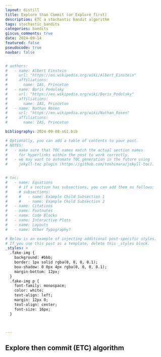 ```yaml
---
layout: distill
title: Explore than Commit (or Explore first)
description: ETC a stochastic bandit algorithm
tags: stochastic_bandits
categories: bandits
giscus_comments: true
date: 2024-09-14
featured: false
pseudocode: true
navbar: false


# authors:
#   - name: Albert Einstein
#     url: "https://en.wikipedia.org/wiki/Albert_Einstein"
#     affiliations:
#       name: IAS, Princeton
#   - name: Boris Podolsky
#     url: "https://en.wikipedia.org/wiki/Boris_Podolsky"
#     affiliations:
#       name: IAS, Princeton
#   - name: Nathan Rosen
#     url: "https://en.wikipedia.org/wiki/Nathan_Rosen"
#     affiliations:
#       name: IAS, Princeton

bibliography: 2024-09-08-sG1.bib

# Optionally, you can add a table of contents to your post.
# NOTES:
#   - make sure that TOC names match the actual section names
#     for hyperlinks within the post to work correctly.
#   - we may want to automate TOC generation in the future using
#     jekyll-toc plugin (https://github.com/toshimaru/jekyll-toc).


# toc:
#   - name: Equations
#     # if a section has subsections, you can add them as follows:
#     # subsections:
#     #   - name: Example Child Subsection 1
#     #   - name: Example Child Subsection 2
#   - name: Citations
#   - name: Footnotes
#   - name: Code Blocks
#   - name: Interactive Plots
#   - name: Layouts
#   - name: Other Typography?

# Below is an example of injecting additional post-specific styles.
# If you use this post as a template, delete this _styles block.
_styles: >
  .fake-img {
    background: #bbb;
    border: 1px solid rgba(0, 0, 0, 0.1);
    box-shadow: 0 0px 4px rgba(0, 0, 0, 0.1);
    margin-bottom: 12px;
  }
  .fake-img p {
    font-family: monospace;
    color: white;
    text-align: left;
    margin: 12px 0;
    text-align: center;
    font-size: 16px;
  }



---
```


## Explore then commit (ETC) algorithm


<!-- 
## Bandit Notations
We will let, 

- $\mathcal{W}$ be a finite set of arms, usually we assume $\mathcal{W}= [K]$, 
- $T$ be the horizon, 
- $Y_t(k)$ be the potential reward of arm $k \in \mathcal{W}$ at time $t$, 
- $W_t$ be the arm selected by the learner at time $t$, 
- $Y_t$ be the observed reward at time $t$, therefore $Y_t = Y_t(W_t)$, 
- $\mu(k) = \mathbb{E}(Y_t(k))$ be the expected reward of arm $k$ and we will let $k^* = \arg\max_{k \in \mathcal{W}} \mu(k)$ then $\mu^* = \max_{k \in \mathcal{W}} \mu(k) = \mu(k^*)$. 
- $\Delta_k = \mu^{*} - \mu_k$ be sub-optimality gap or simply gap of arm $k$ from the optimal arm.

- $\mathcal{S}_{T}=\sum_{t = 1}^{T} Y_{t}$ be the cumulative reward till time $t$.
- $\mathcal{T}_{t}(k) = \sum_{s=1}^{t} \mathbf{1} \{ W_{s} = k \}$ be the number of times arm $k$ has been played up to time $t$, and
-  $\widehat{\mu}_t(k)=\frac{1}{\mathcal{T}_t(k)} \sum_{s=1}^t \mathbf{1}\{W_s=k\} Y_s$ be the sample mean of the rewards of arm $k$ up to time $t$ which learner computes.





## Explore then commit (ETC) algorithm

The basic algorithm is following

1. **Exploration phase**: Play each arm a fixed number of times, let's say $m$ times 
2. **Commit phase**: After the exploration phase, play the arm with the highest sample mean, i.e., play $\hat{\mu}_{mK} = \max_{k\in\mathcal{W}} \hat{\mu}_{mK}$ till the end of the horizon.

The algorithm achives linear regret without optimizing the exploration parameter $m$, but can achieve sub-linear regret by optimizing the exploration parameter $m$. We will follow the approach of analysis suggested in Silvkins. <d-cite key="silvkins2019"></d-cite>

## Analysis of ETC


We assume $X_i \overset{i.i.d.}{\sim} s\mathcal{G}(1)$, in this case we have $\overline{X}_n - \mu \sim s\mathcal{G}(\frac{1}{\sqrt{n}})$, and applying the Chernoff bound we get, 

$$
\mathbb{P}(|\overline{X} - \mu | > \epsilon) \leq 2 \cdot  \underbrace{\exp{\left(-\frac{1}{2}n\epsilon^2\right)}}_{\delta}  
$$


Let $\delta = \exp{\left(-\frac{1}{2}n\epsilon^2\right)}$, then we can derive, 

$$
\epsilon = \sqrt{\frac{2 \ln(\frac{1}{\delta})}{n}}
$$

plugging this we can get,

$$
\mathbb{P}\left(|\overline{X} - \mu | > \sqrt{\frac{2 \ln(\frac{1}{\delta})}{n}}\right) \leq 2 \cdot \delta
$$

or equivalently we can write, 

$$
\mathbb{P}\left(|\overline{X} - \mu | \leq \sqrt{\frac{2 \ln(\frac{1}{\delta})}{n}}\right) \geq 1 - 2 \cdot \delta
$$

Now, it seems to me that from here if we want to follow Silvkin, we can plug $\delta = \frac{1}{T}$ or $\delta  = \frac{1}{T^2}$ and then we can get the regret bound. So let's plug $\delta = \frac{1}{T}$ and see what we get. So now we have

$$
\mathbb{P}\left(|\overline{X} - \mu | \leq \sqrt{\frac{2 \ln(T)}{n}}\right) \geq 1 - \frac{2}{T}
$$

Silvkins did the analysis with two arms, so we will follow this approach, first recall we can write, 


$$
\mathcal{R}_T = \sum_{ k=1 }^{K} \Delta_k \mathcal{T}_{T}(k) = \sum_{ \substack{ k = 1\\ k \neq k^*} }^{K} \Delta_k \mathcal{T}_{T}(k) 
$$


For the case of $K = 2$ we have simply 

$$
\mathcal{R}_T = \Delta_2 \mathcal{T}_{T}(2) 
$$

Since $\Delta_2$ is constant, to bound the regret we can simply boung number of suboptimal plays $\mathcal{T}_{T}(2)$, we can write,












 -->
